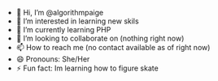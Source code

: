 - 👋 Hi, I’m @algorithmpaige
- 👀 I’m interested in learning new skils
- 🌱 I’m currently learning PHP
- 💞️ I’m looking to collaborate on (nothing right now)
- 📫 How to reach me (no contact available as of right now)
- 😄 Pronouns: She/Her
- ⚡ Fun fact: Im learning how to figure skate

<!---
algorithmpaige/algorithmpaige is a ✨ special ✨ repository because its `README.md` (this file) appears on your GitHub profile.
You can click the Preview link to take a look at your changes.
--->
